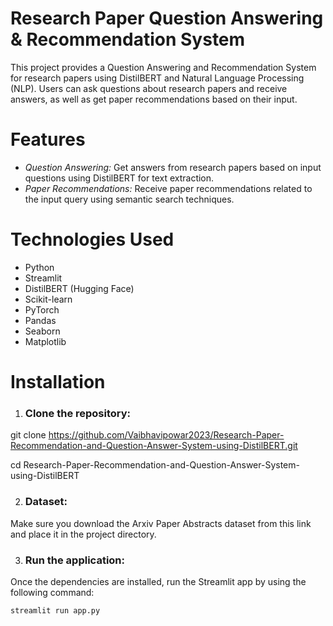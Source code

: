# Research Paper Question Answering & Recommendation System

This project provides a Question Answering and Recommendation System for research papers using DistilBERT and Natural Language Processing (NLP). Users can ask questions about research papers and receive answers, as well as get paper recommendations based on their input.

# Features
* *Question Answering:* Get answers from research papers based on input questions using DistilBERT for text extraction.
* *Paper Recommendations:* Receive paper recommendations related to the input query using semantic search techniques.

# Technologies Used
* Python
* Streamlit
* DistilBERT (Hugging Face)
* Scikit-learn
* PyTorch
* Pandas
* Seaborn
* Matplotlib

# Installation
1. ### Clone the repository:
git clone 
https://github.com/Vaibhavipowar2023/Research-Paper-Recommendation-and-Question-Answer-System-using-DistilBERT.git

cd Research-Paper-Recommendation-and-Question-Answer-System-using-DistilBERT

2. ### Dataset:
Make sure you download the Arxiv Paper Abstracts dataset from this link and place it in the project directory.

3. ### Run the application:
Once the dependencies are installed, run the Streamlit app by using the following command:

``streamlit run app.py``


